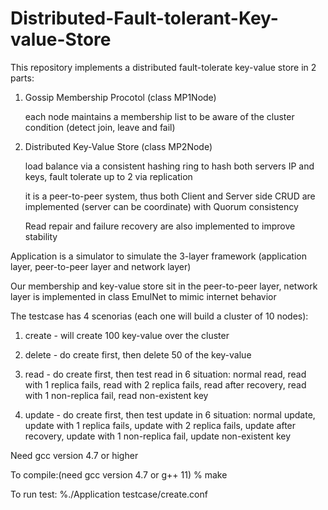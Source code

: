 # Distributed-Fault-tolerant-Key-value-Store

This repository implements a distributed fault-tolerate key-value store in 2 parts:

1. Gossip Membership Procotol (class MP1Node)

	each node maintains a membership list to be aware of the cluster condition (detect join, leave and fail)

2. Distributed Key-Value Store (class MP2Node)
	
	load balance via a consistent hashing ring to hash both servers IP and keys, fault tolerate up to 2 via replication
	
	it is a peer-to-peer system, thus both Client and Server side CRUD are implemented (server can be coordinate) with Quorum consistency
	
	Read repair and failure recovery are also implemented to improve stability


Application is a simulator to simulate the 3-layer framework (application layer, peer-to-peer layer and network layer)

Our membership and key-value store sit in the peer-to-peer layer, network layer is implemented in class EmulNet to mimic internet behavior


The testcase has 4 scenorias (each one will build a cluster of 10 nodes):

1. create - will create 100 key-value over the cluster

2. delete - do create first, then delete 50 of the key-value

3. read - do create first, then test read in 6 situation: normal read, read with 1 replica fails, read with 2 replica fails, read after recovery, read with 1 non-replica fail, read non-existent key

4. update - do create first, then test update in 6 situation: normal update, update with 1 replica fails, update with 2 replica fails, update after recovery, update with 1 non-replica fail, update non-existent key  


Need gcc version 4.7 or higher

To compile:(need gcc version 4.7 or g++ 11)
% make 

To run test:
%./Application testcase/create.conf

